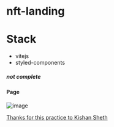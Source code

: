 # nft-landing

# Stack
- vitejs
- styled-components

##### not complete

#### Page 
![image](https://user-images.githubusercontent.com/80196985/179396708-cb9ba78e-fa36-457b-ae4b-23f23b2f08be.png)

[Thanks for this practice to Kishan Sheth](https://www.youtube.com/watch?v=up60it73iqU)

